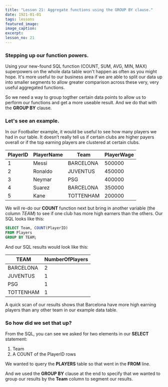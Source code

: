 ```yaml
---
title: "Lesson 21: Aggregate functions using the GROUP BY clause."
date: 1921-01-01
tags: lessons
featured_image: 
image_caption: 
excerpt: 
lesson_no: 21
---
```

### Stepping up our function powers.

Using your new-found SQL function (COUNT, SUM, AVG, MIN, MAX) superpowers on the whole data table won't happen as often as you might hope. It's more useful to our business area if we are able to split our data up into smaller segments to allow greater comparison across these very, very useful aggregated functions.

So we need a way to group togther certain data points to allow us to perform our functions and get a more useable result. And we do that with the **GROUP BY** clause.

### Let's see an example.

In our Footballer example, it would be useful to see how many players we had in our table. It doesn’t really tell us if certain clubs are higher payers overall or if the top earning players are clustered at certain clubs.

|PlayerID|PlayerName|Team|PlayerWage|
|---|---|---|---|
|1|Messi|BARCELONA|500000|
|2|Ronaldo|JUVENTUS|450000|
|3|Neymar|PSG|400000|
|4|Suarez|BARCELONA|350000|
|5|Kane|TOTTENHAM|200000|

We will re-do our **COUNT** function next but bring in another variable (the column _TEAM_) to see if one club has more high earners than the others. Our SQL looks like this: 

```sql
SELECT Team, COUNT(PlayerID)
FROM Players 
GROUP BY TEAM;
```
And our SQL results would look like this:

|TEAM|NumberOfPlayers|
|---|---|
|BARCELONA|2|
|JUVENTUS|1|
|PSG|1|
|TOTTENHAM|1|

A quick scan of our results shows that Barcelona have more high earning players than any other team in our example data table.

### So how did we set that up?

From the SQL, you can see we asked for two elements in our **SELECT** statement:

1) Team
2) A COUNT of the PlayerID rows

We wanted to query the **PLAYERS** table so that went in the **FROM** line.

And we used the **GROUP BY** clause at the end to specify that we wanted to group our results by the **Team** column to segment our results.
